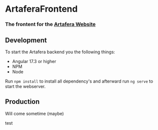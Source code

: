 # ArtaferaFrontend

### The frontent for the <a href="Artafera.ch">Artafera Website</a>

## Development

To start the Artafera backend you the following things:

- Angular 17.3 or higher 
- NPM
- Node

Run `npm install` to install all dependency's and afterward run `ng serve` to start the webserver.

## Production

Will come sometime (maybe)

test

